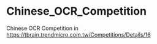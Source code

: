 # Chinese_OCR_Competition
Chinese OCR Competition in https://tbrain.trendmicro.com.tw/Competitions/Details/16
